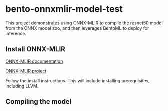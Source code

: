 # bento-onnxmlir-model-test

This project demonstrates using ONNX-MLIR to compile the resnet50 model from the ONNX model zoo, and then leverages BentoML to deploy for inference. 

## Install ONNX-MLIR 

[ONNX-MLIR documentation](http://onnx.ai/onnx-mlir/)

[ONNX-MLIR project](https://github.com/onnx/onnx-mlir)

Follow the install instructions. This will include installing prerequisites, including LLVM. 

## Compiling the model


